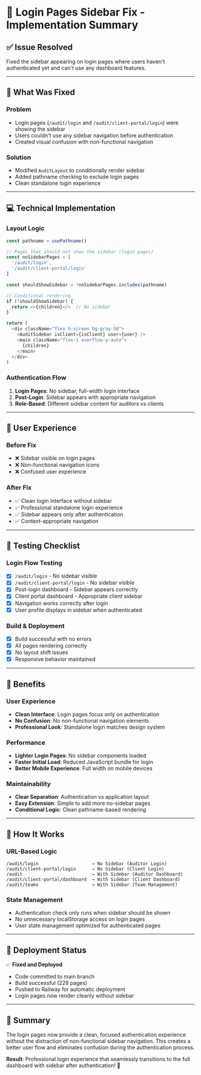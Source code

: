 # 🔧 Login Pages Sidebar Fix - Implementation Summary

## ✅ **Issue Resolved**

Fixed the sidebar appearing on login pages where users haven't authenticated yet and can't use any dashboard features.

---

## 🎯 **What Was Fixed**

### **Problem**
- Login pages (`/audit/login` and `/audit/client-portal/login`) were showing the sidebar
- Users couldn't use any sidebar navigation before authentication
- Created visual confusion with non-functional navigation

### **Solution**
- Modified `AuditLayout` to conditionally render sidebar
- Added pathname checking to exclude login pages
- Clean standalone login experience

---

## 💻 **Technical Implementation**

### **Layout Logic**
```typescript
const pathname = usePathname()

// Pages that should not show the sidebar (login pages)
const noSidebarPages = [
  '/audit/login',
  '/audit/client-portal/login'
]

const shouldShowSidebar = !noSidebarPages.includes(pathname)

// Conditional rendering
if (!shouldShowSidebar) {
  return <>{children}</>  // No sidebar
}

return (
  <div className="flex h-screen bg-gray-50">
    <AuditSidebar isClient={isClient} user={user} />
    <main className="flex-1 overflow-y-auto">
      {children}
    </main>
  </div>
)
```

### **Authentication Flow**
1. **Login Pages**: No sidebar, full-width login interface
2. **Post-Login**: Sidebar appears with appropriate navigation
3. **Role-Based**: Different sidebar content for auditors vs clients

---

## 📱 **User Experience**

### **Before Fix**
- ❌ Sidebar visible on login pages
- ❌ Non-functional navigation icons
- ❌ Confused user experience

### **After Fix**
- ✅ Clean login interface without sidebar
- ✅ Professional standalone login experience
- ✅ Sidebar appears only after authentication
- ✅ Context-appropriate navigation

---

## 🧪 **Testing Checklist**

### **Login Flow Testing**
- [x] `/audit/login` - No sidebar visible
- [x] `/audit/client-portal/login` - No sidebar visible
- [x] Post-login dashboard - Sidebar appears correctly
- [x] Client portal dashboard - Appropriate client sidebar
- [x] Navigation works correctly after login
- [x] User profile displays in sidebar when authenticated

### **Build & Deployment**
- [x] Build successful with no errors
- [x] All pages rendering correctly
- [x] No layout shift issues
- [x] Responsive behavior maintained

---

## 🎯 **Benefits**

### **User Experience**
- **Clean Interface**: Login pages focus only on authentication
- **No Confusion**: No non-functional navigation elements
- **Professional Look**: Standalone login matches design system

### **Performance**
- **Lighter Login Pages**: No sidebar components loaded
- **Faster Initial Load**: Reduced JavaScript bundle for login
- **Better Mobile Experience**: Full width on mobile devices

### **Maintainability**
- **Clear Separation**: Authentication vs application layout
- **Easy Extension**: Simple to add more no-sidebar pages
- **Conditional Logic**: Clean pathname-based rendering

---

## 🔄 **How It Works**

### **URL-Based Logic**
```
/audit/login                    → No Sidebar (Auditor Login)
/audit/client-portal/login      → No Sidebar (Client Login)
/audit                          → With Sidebar (Auditor Dashboard)
/audit/client-portal/dashboard  → With Sidebar (Client Dashboard)
/audit/teams                    → With Sidebar (Team Management)
```

### **State Management**
- Authentication check only runs when sidebar should be shown
- No unnecessary localStorage access on login pages
- User state management optimized for authenticated pages

---

## 🚀 **Deployment Status**

✅ **Fixed and Deployed**
- Code committed to main branch
- Build successful (228 pages)
- Pushed to Railway for automatic deployment
- Login pages now render cleanly without sidebar

---

## 📝 **Summary**

The login pages now provide a clean, focused authentication experience without the distraction of non-functional sidebar navigation. This creates a better user flow and eliminates confusion during the authentication process.

**Result**: Professional login experience that seamlessly transitions to the full dashboard with sidebar after authentication! 🎯